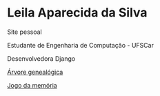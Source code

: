 # Leila Aparecida da Silva
Site pessoal

Estudante de Engenharia de Computação - UFSCar

Desenvolvedora Django

[Árvore genealógica](/familytree)

[Jogo da memória](/AnimalCrossingMemoryGame)
